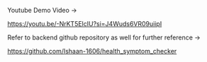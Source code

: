 Youtube Demo Video ->

https://youtu.be/-NrKT5ElcIU?si=J4Wuds6VR09uiipI

Refer to backend github repository as well for further reference ->

https://github.com/Ishaan-1606/health_symptom_checker
